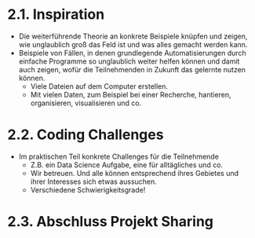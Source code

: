 # 2.1. Inspiration
- Die weiterführende Theorie an konkrete Beispiele knüpfen und zeigen, wie unglaublich groß das Feld ist und was alles gemacht werden kann.
- Beispiele von Fällen, in denen grundlegende Automatisierungen durch einfache Programme so unglaublich weiter helfen können und damit auch zeigen, wofür die Teilnehmenden in Zukunft das gelernte nutzen können.
	- Viele Dateien auf dem Computer erstellen.
	- Mit vielen Daten, zum Beispiel bei einer Recherche, hantieren, organisieren, visualisieren und co.

# 2.2. Coding Challenges 
- Im praktischen Teil konkrete Challenges für die Teilnehmende 
	- Z.B. ein Data Science Aufgabe, eine für alltägliches und co.
	- Wir betreuen. Und alle können entsprechend ihres Gebietes und ihrer Interesses sich etwas aussuchen.
	- Verschiedene Schwierigkeitsgrade!

# 2.3. Abschluss Projekt Sharing
